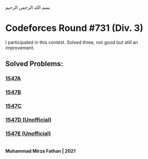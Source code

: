 بسم الله الرحمن الرحيم
<br />
# Codeforces Round #731 (Div. 3)
I participated in this contest. Solved three, not good but still an improvement.
## Solved Problems:
### [1547A](https://codeforces.com/contest/1547/problem/A)
### [1547B](https://codeforces.com/contest/1547/problem/B)
### [1547C](https://codeforces.com/contest/1547/problem/C)
### [1547D (Unofficial)](https://codeforces.com/contest/1547/problem/D)
### [1547E (Unofficial)](https://codeforces.com/contest/1547/problem/E)<br/><br/>
**Muhammad Mirza Fathan | 2021**
